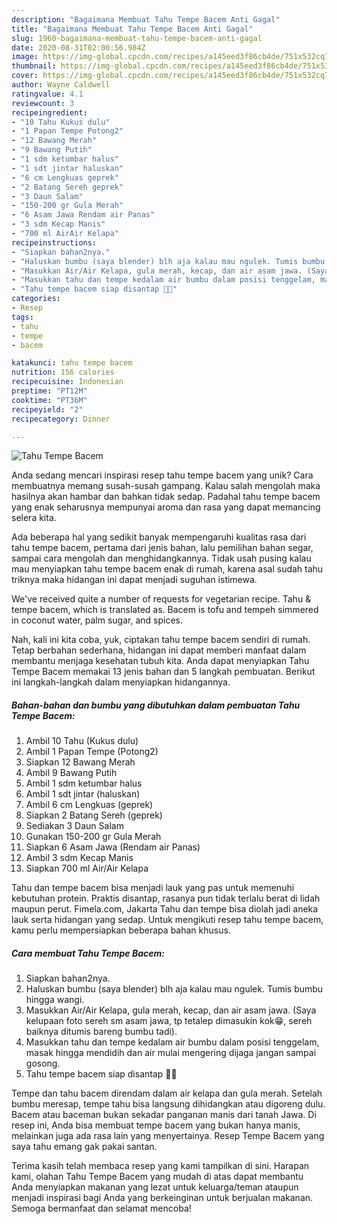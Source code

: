 ```yaml
---
description: "Bagaimana Membuat Tahu Tempe Bacem Anti Gagal"
title: "Bagaimana Membuat Tahu Tempe Bacem Anti Gagal"
slug: 1960-bagaimana-membuat-tahu-tempe-bacem-anti-gagal
date: 2020-08-31T02:00:56.984Z
image: https://img-global.cpcdn.com/recipes/a145eed3f86cb4de/751x532cq70/tahu-tempe-bacem-foto-resep-utama.jpg
thumbnail: https://img-global.cpcdn.com/recipes/a145eed3f86cb4de/751x532cq70/tahu-tempe-bacem-foto-resep-utama.jpg
cover: https://img-global.cpcdn.com/recipes/a145eed3f86cb4de/751x532cq70/tahu-tempe-bacem-foto-resep-utama.jpg
author: Wayne Caldwell
ratingvalue: 4.1
reviewcount: 3
recipeingredient:
- "10 Tahu Kukus dulu"
- "1 Papan Tempe Potong2"
- "12 Bawang Merah"
- "9 Bawang Putih"
- "1 sdm ketumbar halus"
- "1 sdt jintar haluskan"
- "6 cm Lengkuas geprek"
- "2 Batang Sereh geprek"
- "3 Daun Salam"
- "150-200 gr Gula Merah"
- "6 Asam Jawa Rendam air Panas"
- "3 sdm Kecap Manis"
- "700 ml AirAir Kelapa"
recipeinstructions:
- "Siapkan bahan2nya."
- "Haluskan bumbu (saya blender) blh aja kalau mau ngulek. Tumis bumbu hingga wangi."
- "Masukkan Air/Air Kelapa, gula merah, kecap, dan air asam jawa. (Saya kelupaan foto sereh sm asam jawa, tp tetalep dimasukin kok😁, sereh baiknya ditumis bareng bumbu tadi)."
- "Masukkan tahu dan tempe kedalam air bumbu dalam posisi tenggelam, masak hingga mendidih dan air mulai mengering dijaga jangan sampai gosong."
- "Tahu tempe bacem siap disantap 🥰😊"
categories:
- Resep
tags:
- tahu
- tempe
- bacem

katakunci: tahu tempe bacem 
nutrition: 156 calories
recipecuisine: Indonesian
preptime: "PT12M"
cooktime: "PT36M"
recipeyield: "2"
recipecategory: Dinner

---
```



![Tahu Tempe Bacem](https://img-global.cpcdn.com/recipes/a145eed3f86cb4de/751x532cq70/tahu-tempe-bacem-foto-resep-utama.jpg)

Anda sedang mencari inspirasi resep tahu tempe bacem yang unik? Cara membuatnya memang susah-susah gampang. Kalau salah mengolah maka hasilnya akan hambar dan bahkan tidak sedap. Padahal tahu tempe bacem yang enak seharusnya mempunyai aroma dan rasa yang dapat memancing selera kita.

Ada beberapa hal yang sedikit banyak mempengaruhi kualitas rasa dari tahu tempe bacem, pertama dari jenis bahan, lalu pemilihan bahan segar, sampai cara mengolah dan menghidangkannya. Tidak usah pusing kalau mau menyiapkan tahu tempe bacem enak di rumah, karena asal sudah tahu triknya maka hidangan ini dapat menjadi suguhan istimewa.

We&#39;ve received quite a number of requests for vegetarian recipe. Tahu &amp; tempe bacem, which is translated as. Bacem is tofu and tempeh simmered in coconut water, palm sugar, and spices.


Nah, kali ini kita coba, yuk, ciptakan tahu tempe bacem sendiri di rumah. Tetap berbahan sederhana, hidangan ini dapat memberi manfaat dalam membantu menjaga kesehatan tubuh kita. Anda dapat menyiapkan Tahu Tempe Bacem memakai 13 jenis bahan dan 5 langkah pembuatan. Berikut ini langkah-langkah dalam menyiapkan hidangannya.

<!--inarticleads1-->

##### Bahan-bahan dan bumbu yang dibutuhkan dalam pembuatan Tahu Tempe Bacem:

1. Ambil 10 Tahu (Kukus dulu)
1. Ambil 1 Papan Tempe (Potong2)
1. Siapkan 12 Bawang Merah
1. Ambil 9 Bawang Putih
1. Ambil 1 sdm ketumbar halus
1. Ambil 1 sdt jintar (haluskan)
1. Ambil 6 cm Lengkuas (geprek)
1. Siapkan 2 Batang Sereh (geprek)
1. Sediakan 3 Daun Salam
1. Gunakan 150-200 gr Gula Merah
1. Siapkan 6 Asam Jawa (Rendam air Panas)
1. Ambil 3 sdm Kecap Manis
1. Siapkan 700 ml Air/Air Kelapa


Tahu dan tempe bacem bisa menjadi lauk yang pas untuk memenuhi kebutuhan protein. Praktis disantap, rasanya pun tidak terlalu berat di lidah maupun perut. Fimela.com, Jakarta Tahu dan tempe bisa diolah jadi aneka lauk serta hidangan yang sedap. Untuk mengikuti resep tahu tempe bacem, kamu perlu mempersiapkan beberapa bahan khusus. 

<!--inarticleads2-->

##### Cara membuat Tahu Tempe Bacem:

1. Siapkan bahan2nya.
1. Haluskan bumbu (saya blender) blh aja kalau mau ngulek. Tumis bumbu hingga wangi.
1. Masukkan Air/Air Kelapa, gula merah, kecap, dan air asam jawa. (Saya kelupaan foto sereh sm asam jawa, tp tetalep dimasukin kok😁, sereh baiknya ditumis bareng bumbu tadi).
1. Masukkan tahu dan tempe kedalam air bumbu dalam posisi tenggelam, masak hingga mendidih dan air mulai mengering dijaga jangan sampai gosong.
1. Tahu tempe bacem siap disantap 🥰😊


Tempe dan tahu bacem direndam dalam air kelapa dan gula merah. Setelah bumbu meresap, tempe tahu bisa langsung dihidangkan atau digoreng dulu. Bacem atau baceman bukan sekadar panganan manis dari tanah Jawa. Di resep ini, Anda bisa membuat tempe bacem yang bukan hanya manis, melainkan juga ada rasa lain yang menyertainya. Resep Tempe Bacem yang saya tahu emang gak pakai santan. 

Terima kasih telah membaca resep yang kami tampilkan di sini. Harapan kami, olahan Tahu Tempe Bacem yang mudah di atas dapat membantu Anda menyiapkan makanan yang lezat untuk keluarga/teman ataupun menjadi inspirasi bagi Anda yang berkeinginan untuk berjualan makanan. Semoga bermanfaat dan selamat mencoba!

